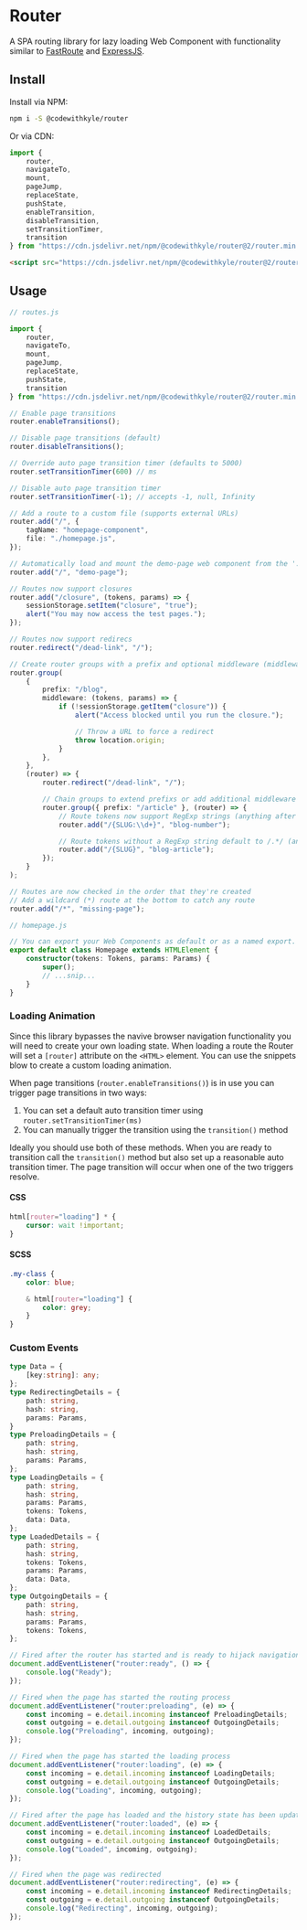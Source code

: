 # Router

A SPA routing library for lazy loading Web Component with functionality similar to [FastRoute](https://github.com/nikic/FastRoute#defining-routes) and [ExpressJS](http://expressjs.com/en/guide/routing.html).

## Install

Install via NPM:

```bash
npm i -S @codewithkyle/router
```

Or via CDN:

```javascript
import {
    router,
    navigateTo,
    mount,
    pageJump,
    replaceState,
    pushState,
    enableTransition,
    disableTransition,
    setTransitionTimer,
    transition
} from "https://cdn.jsdelivr.net/npm/@codewithkyle/router@2/router.min.mjs";
```

```html
<script src="https://cdn.jsdelivr.net/npm/@codewithkyle/router@2/router.min.js">
```

## Usage

```typescript
// routes.js

import {
    router,
    navigateTo,
    mount,
    pageJump,
    replaceState,
    pushState,
    transition
} from "https://cdn.jsdelivr.net/npm/@codewithkyle/router@2/router.min.mjs";

// Enable page transitions
router.enableTransitions();

// Disable page transitions (default)
router.disableTransitions();

// Override auto page transition timer (defaults to 5000)
router.setTransitionTimer(600) // ms

// Disable auto page transition timer
router.setTransitionTimer(-1); // accepts -1, null, Infinity

// Add a route to a custom file (supports external URLs)
router.add("/", {
    tagName: "homepage-component",
    file: "./homepage.js",
});

// Automatically load and mount the demo-page web component from the './demo-page.js' file
router.add("/", "demo-page");

// Routes now support closures
router.add("/closure", (tokens, params) => {
    sessionStorage.setItem("closure", "true");
    alert("You may now access the test pages.");
});

// Routes now support redirecs
router.redirect("/dead-link", "/");

// Create router groups with a prefix and optional middleware (middleware can be an array of functions)
router.group(
    {
        prefix: "/blog",
        middleware: (tokens, params) => {
            if (!sessionStorage.getItem("closure")) {
                alert("Access blocked until you run the closure.");

                // Throw a URL to force a redirect
                throw location.origin;
            }
        },
    },
    (router) => {
        router.redirect("/dead-link", "/");

        // Chain groups to extend prefixs or add additional middleware closures
        router.group({ prefix: "/article" }, (router) => {
            // Route tokens now support RegExp strings (anything after the ':' character)
            router.add("/{SLUG:\\d+}", "blog-number");

            // Route tokens without a RegExp string default to /.*/ (anything)
            router.add("/{SLUG}", "blog-article");
        });
    }
);

// Routes are now checked in the order that they're created
// Add a wildcard (*) route at the bottom to catch any route
router.add("/*", "missing-page");
```

```typescript
// homepage.js

// You can export your Web Components as default or as a named export.
export default class Homepage extends HTMLElement {
    constructor(tokens: Tokens, params: Params) {
        super();
        // ...snip...
    }
}
```

### Loading Animation

Since this library bypasses the navive browser navigation functionality you will need to create your own loading state. When loading a route the Router will set a `[router]` attribute on the `<HTML>` element. You can use the snippets blow to create a custom loading animation.

When page transitions (`router.enableTransitions()`) is in use you can trigger page transitions in two ways:

1. You can set a default auto transition timer using `router.setTransitionTimer(ms)`
1. You can manually trigger the transition using the `transition()` method

Ideally you should use both of these methods. When you are ready to transition call the `transition()` method but also set up a reasonable auto transition timer. The page transition will occur when one of the two triggers resolve.

#### CSS

```css
html[router="loading"] * {
    cursor: wait !important;
}
```

#### SCSS

```scss
.my-class {
    color: blue;

    & html[router="loading"] {
        color: grey;
    }
}
```

### Custom Events

```typescript
type Data = {
    [key:string]: any;
};
type RedirectingDetails = {
    path: string,
    hash: string,
    params: Params,
}
type PreloadingDetails = {
    path: string,
    hash: string,
    params: Params,
};
type LoadingDetails = {
    path: string,
    hash: string,
    params: Params,
    tokens: Tokens,
    data: Data,
};
type LoadedDetails = {
    path: string,
    hash: string,
    tokens: Tokens,
    params: Params,
    data: Data,
};
type OutgoingDetails = {
    path: string,
    hash: string,
    params: Params,
    tokens: Tokens,
};

// Fired after the router has started and is ready to hijack navigation events
document.addEventListener("router:ready", () => {
    console.log("Ready");
});

// Fired when the page has started the routing process
document.addEventListener("router:preloading", (e) => {
    const incoming = e.detail.incoming instanceof PreloadingDetails;
    const outgoing = e.detail.outgoing instanceof OutgoingDetails;
    console.log("Preloading", incoming, outgoing);
});

// Fired when the page has started the loading process
document.addEventListener("router:loading", (e) => {
    const incoming = e.detail.incoming instanceof LoadingDetails;
    const outgoing = e.detail.outgoing instanceof OutgoingDetails;
    console.log("Loading", incoming, outgoing);
});

// Fired after the page has loaded and the history state has been updated
document.addEventListener("router:loaded", (e) => {
    const incoming = e.detail.incoming instanceof LoadedDetails;
    const outgoing = e.detail.outgoing instanceof OutgoingDetails;
    console.log("Loaded", incoming, outgoing);
});

// Fired when the page was redirected
document.addEventListener("router:redirecting", (e) => {
    const incoming = e.detail.incoming instanceof RedirectingDetails;
    const outgoing = e.detail.outgoing instanceof OutgoingDetails;
    console.log("Redirecting", incoming, outgoing);
});
```
